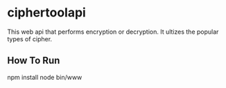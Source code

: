 # ciphertoolapi
This web api that performs encryption or decryption. It ultizes the popular types of cipher.

## How To Run
npm install
node bin/www

